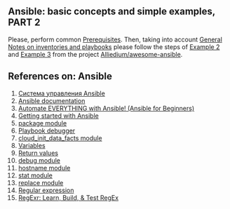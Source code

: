 ## Ansible: basic concepts and simple examples, PART 2 ##

Please, perform common [Prerequisites](https://github.com/Alliedium/awesome-ansible/tree/main/README.md#prerequisites).
Then, taking into account [General Notes on inventories and playbooks](https://github.com/Alliedium/awesome-ansible#2-general-notes-on-creating-your-own-custom-inventory-and-playbooks)
please follow the steps of [Example 2](https://github.com/Alliedium/awesome-ansible/blob/main/02-install-a-single-package) and [Example 3](https://github.com/Alliedium/awesome-ansible/blob/main/02-install-a-single-package)
from the project [Alliedium/awesome-ansible](https://github.com/Alliedium/awesome-ansible/).

## References on: Ansible ##

1. [Система управления Ansible](https://habr.com/ru/company/selectel/blog/196620/)
2. [Ansible documentation](https://docs.ansible.com/ansible/latest/)
3. [Automate EVERYTHING with Ansible! (Ansible for Beginners)](https://www.youtube.com/watch?v=w9eCU4bGgjQ)
4. [Getting started with Ansible](https://www.youtube.com/playlist?list=PLT98CRl2KxKEUHie1m24-wkyHpEsa4Y70)
5. [package module](https://docs.ansible.com/ansible/latest/collections/ansible/builtin/package_module.html)
6. [Playbook debugger](https://docs.ansible.com/ansible/2.9/user_guide/playbooks_debugger.html)
7. [cloud_init_data_facts module](https://docs.ansible.com/ansible/latest/collections/community/general/cloud_init_data_facts_module.html)
8. [Variables](https://docs.ansible.com/ansible/2.5/user_guide/playbooks_variables.html)
9. [Return values](https://docs.ansible.com/ansible/latest/reference_appendices/common_return_values.html)
10. [debug module](https://docs.ansible.com/ansible/latest/collections/ansible/builtin/debug_module.html)
11. [hostname module](https://docs.ansible.com/ansible/latest/collections/ansible/builtin/hostname_module.html)
12. [stat module](https://docs.ansible.com/ansible/latest/collections/ansible/builtin/stat_module.html)
13. [replace module](https://docs.ansible.com/ansible/latest/collections/ansible/builtin/replace_module.html)
14. [Regular expression](https://en.wikipedia.org/wiki/Regular_expression)
15. [RegExr: Learn, Build, & Test RegEx](https://regexr.com)